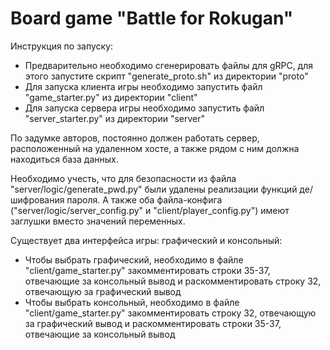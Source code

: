 # Board game "Battle for Rokugan"

Инструкция по запуску:
- Предварительно необходимо сгенерировать файлы для gRPC, для этого запустите скрипт "generate_proto.sh" из директории "proto"
- Для запуска клиента игры необходимо запустить файл "game_starter.py" из директории "client"  
- Для запуска сервера игры необходимо запустить файл "server_starter.py" из директории "server"  

По задумке авторов, постоянно должен работать сервер, расположенный на удаленном хосте, а также рядом с ним должна находиться база данных.  

Необходимо учесть, что для безопасности из файла "server/logic/generate_pwd.py" были удалены реализации функций де/шифрования пароля. А также оба файла-конфига ("server/logic/server_config.py" и "client/player_config.py") имеют заглушки вместо значений переменных.

Существует два интерфейса игры: графический и консольный:  
- Чтобы выбрать графический, необходимо в файле "client/game_starter.py" закомментировать строки 35-37, отвечающие за консольный вывод и раскомментировать строку 32, отвечающую за графический вывод
- Чтобы выбрать консольный, необходимо в файле "client/game_starter.py" закомментировать строку 32, отвечающую за графический вывод и раскомментировать строки 35-37, отвечающие за консольный вывод
